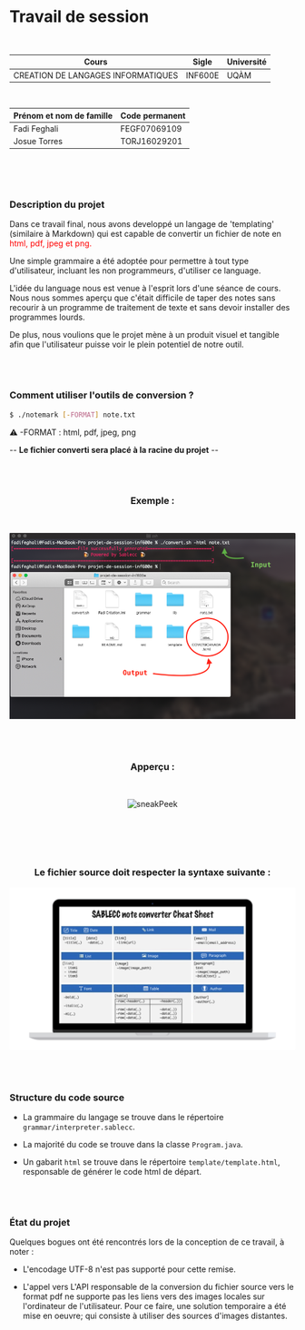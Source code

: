# Travail de session 

<br>

| Cours | Sigle | Université|
| ------ | ------ | ------ |
| CREATION DE LANGAGES INFORMATIQUES | INF600E | UQÀM |

<br>

| Prénom et nom de famille | Code permanent |
| ------ | ------ |
| Fadi Feghali | FEGF07069109 |
| Josue Torres | TORJ16029201 |

<br><br><br>

### Description du projet 

Dans ce travail final, nous avons developpé un langage de 'templating' (similaire à Markdown) qui est capable de convertir un fichier de note en <span style="color: red;">html, pdf, jpeg et png.</span>  

Une simple grammaire a été adoptée pour permettre à tout type d'utilisateur, incluant les non programmeurs, d'utiliser ce language.

L'idée du language nous est venue à l'esprit lors d'une séance de cours. Nous nous sommes aperçu que c'était difficile de taper des notes sans recourir à un programme de traitement de texte et sans devoir installer des programmes lourds.

De plus, nous voulions que le projet mène à un produit visuel et tangible afin que l'utilisateur puisse voir le plein potentiel de notre outil.

<br><br>

### Comment utiliser l'outils de conversion ?

```sh
$ ./notemark [-FORMAT] note.txt
```	

⚠️ -FORMAT : html, pdf, jpeg, png

-- **Le fichier converti sera placé à la racine du projet** --

<br><br>

<div style="text-align:center">

### Exemple : 

<br>

![Example](template/img/example.png)

<br><br>

### Apperçu :

<br>

![sneakPeek](template/img/sneakPeek.png)

</div>

<br> 

<br><br>

<div style="text-align:center">

### Le fichier source doit respecter la syntaxe suivante :

![CheatSheet](template/img/CheatSheet.png)

</div>

<br><br>

### Structure du code source

- La grammaire du langage se trouve dans le répertoire `grammar/interpreter.sablecc`.

- La majorité du code se trouve dans la classe `Program.java`.

- Un gabarit `html` se trouve dans le répertoire `template/template.html`, responsable de générer le code html de départ.


</div>

<br><br>

### État du projet

Quelques bogues ont été rencontrés lors de la conception de ce travail, à noter : 

- L'encodage UTF-8 n'est pas supporté pour cette remise. 

- L'appel vers L'API responsable de la conversion du fichier source vers le format pdf ne supporte pas les liens
 vers des images locales sur l'ordinateur de l'utilisateur. 
 Pour ce faire, une solution temporaire a été mise en oeuvre; qui consiste à utiliser des sources d'images distantes. 

<br><br>